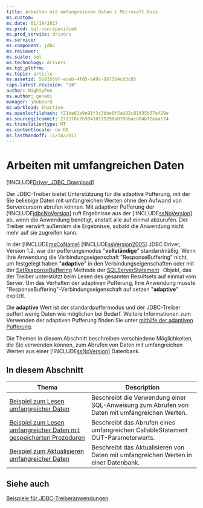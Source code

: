 ```yaml
---
title: Arbeiten mit umfangreichen Daten | Microsoft Docs
ms.custom: 
ms.date: 01/19/2017
ms.prod: sql-non-specified
ms.prod_service: drivers
ms.service: 
ms.component: jdbc
ms.reviewer: 
ms.suite: sql
ms.technology: drivers
ms.tgt_pltfrm: 
ms.topic: article
ms.assetid: 5b93569f-eceb-4f05-b49c-067564cd3c85
caps.latest.revision: "24"
author: MightyPen
ms.author: genemi
manager: jhubbard
ms.workload: Inactive
ms.openlocfilehash: f21be61a9e91f3c3bbe0f5ab82c81435b57ef29e
ms.sourcegitcommit: 2713f8e7b504101f9298a0706bacd84bf2eaa174
ms.translationtype: MT
ms.contentlocale: de-DE
ms.lasthandoff: 11/18/2017
---
```

# <a name="working-with-large-data"></a>Arbeiten mit umfangreichen Daten
[!INCLUDE[Driver_JDBC_Download](../../includes/driver_jdbc_download.md)]

  Der JDBC-Treiber bietet Unterstützung für die adaptive Pufferung, mit der Sie beliebige Daten mit umfangreichen Werten ohne den Aufwand von Servercursorn abrufen können. Mit adaptiver Pufferung der [!INCLUDE[jdbcNoVersion](../../includes/jdbcnoversion_md.md)] ruft Ergebnisse aus der [!INCLUDE[ssNoVersion](../../includes/ssnoversion_md.md)] ab, wenn die Anwendung benötigt, anstatt alle auf einmal abzurufen. Der Treiber verwirft außerdem die Ergebnisse, sobald die Anwendung nicht mehr auf sie zugreifen kann.  
  
 In der [!INCLUDE[msCoName](../../includes/msconame_md.md)] [!INCLUDE[ssVersion2005](../../includes/ssversion2005_md.md)] JDBC Driver, Version 1.2, war der pufferungsmodus "**vollständige**" standardmäßig. Wenn Ihre Anwendung die Verbindungseigenschaft "ResponseBuffering" nicht, um festgelegt haben "**adaptive**" in den Verbindungseigenschaften oder mit der [SetResponseBuffering](../../connect/jdbc/reference/setresponsebuffering-method-sqlserverstatement.md) Methode der [ SQLServerStatement](../../connect/jdbc/reference/sqlserverstatement-class.md) -Objekt, das der Treiber unterstützt beim Lesen des gesamten Resultsets auf einmal vom Server. Um das Verhalten der adaptiven Pufferung, Ihre Anwendung musste "ResponseBuffering"-Verbindungseigenschaft auf setzen "**adaptive**" explizit.  
  
 Die **adaptive** Wert ist der standardpuffermodus und der JDBC-Treiber puffert wenig Daten wie möglichen bei Bedarf. Weitere Informationen zum Verwenden der adaptiven Pufferung finden Sie unter [mithilfe der adaptiven Pufferung](../../connect/jdbc/using-adaptive-buffering.md).  
  
 Die Themen in diesem Abschnitt beschreiben verschiedene Möglichkeiten, die Sie verwenden können, zum Abrufen von Daten mit umfangreichen Werten aus einer [!INCLUDE[ssNoVersion](../../includes/ssnoversion_md.md)] Datenbank.  
  
## <a name="in-this-section"></a>In diesem Abschnitt  
  
|Thema|Description|  
|-----------|-----------------|  
|[Beispiel zum Lesen umfangreicher Daten](../../connect/jdbc/reading-large-data-sample.md)|Beschreibt die Verwendung einer SQL-Anweisung zum Abrufen von Daten mit umfangreichen Werten.|  
|[Beispiel zum Lesen umfangreicher Daten mit gespeicherten Prozeduren](../../connect/jdbc/reading-large-data-with-stored-procedures-sample.md)|Beschreibt das Abrufen eines umfangreichen CallableStatement OUT-Parameterwerts.|  
|[Beispiel zum Aktualisieren umfangreicher Daten](../../connect/jdbc/updating-large-data-sample.md)|Beschreibt das Aktualisieren von Daten mit umfangreichen Werten in einer Datenbank.|  
  
## <a name="see-also"></a>Siehe auch  
 [Beispiele für JDBC-Treiberanwendungen](../../connect/jdbc/sample-jdbc-driver-applications.md)  
  
  
